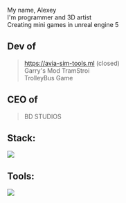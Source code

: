 My name, Alexey <br />
I'm programmer and 3D artist <br />
Creating mini games in unreal engine 5<br />
## Dev of <br />
>https://avia-sim-tools.ml (closed)<br />
>Garry's Mod TramStroi <br />
>TrolleyBus Game <br />
## CEO of <br />
> BD STUDIOS
## Stack:
<img src="https://skillicons.dev/icons?i=html,css,js,ts,nodejs,mysql,py,postgres,vue,cs,flask,mongodb,unreal,lua,bootstrap&perline=50" />

## Tools:

<img src="https://skillicons.dev/icons?i=git,vscode,figma,cloudflare,github,blender" />

